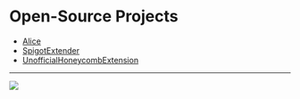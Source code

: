 # Open-Source Projects

- [Alice](https://github.com/KingHector/Alice)
- [SpigotExtender](https://github.com/KingHector/SpigotExtender)
- [UnofficialHoneycombExtension](https://github.com/KingHector/UnofficialHonecombExtension)

---

<a align="center">
  <img align="center" src="https://github-readme-stats.vercel.app/api?username=KingHector&show_icons=true&theme=dracula" />
</a>
